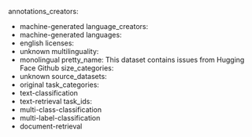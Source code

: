 annotations_creators:
- machine-generated
language_creators:
- machine-generated
languages:
- english
licenses:
- unknown
multilinguality:
- monolingual
pretty_name: This dataset contains issues from Hugging Face Github
size_categories:
- unknown
source_datasets:
- original
task_categories:
- text-classification
- text-retrieval
task_ids:
- multi-class-classification
- multi-label-classification
- document-retrieval